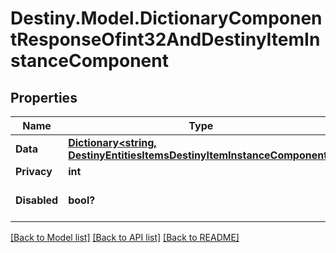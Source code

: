 # Destiny.Model.DictionaryComponentResponseOfint32AndDestinyItemInstanceComponent

## Properties

Name | Type | Description | Notes
------------ | ------------- | ------------- | -------------
**Data** | [**Dictionary&lt;string, DestinyEntitiesItemsDestinyItemInstanceComponent&gt;**](DestinyEntitiesItemsDestinyItemInstanceComponent.md) |  | [optional] 
**Privacy** | **int** |  | [optional] 
**Disabled** | **bool?** | If true, this component is disabled. | [optional] 

[[Back to Model list]](../README.md#documentation-for-models) [[Back to API list]](../README.md#documentation-for-api-endpoints) [[Back to README]](../README.md)

